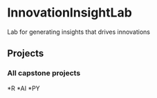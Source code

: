 # InnovationInsightLab
Lab for generating insights that drives innovations
## Projects
### All capstone projects
*R
*AI
*PY
